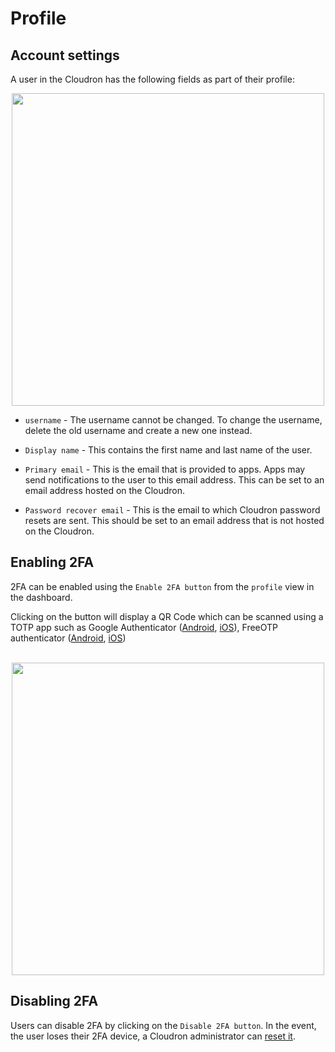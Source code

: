 # Profile

## Account settings

A user in the Cloudron has the following fields as part of their profile:

<center>
<img src="/documentation/img/profile-account.png" class="shadow" width="500px">
</center>

* `username` - The username cannot be changed. To change the username, delete the old
  username and create a new one instead.

* `Display name` - This contains the first name and last name of the user.

* `Primary email` - This is the email that is provided to apps. Apps may send notifications
  to the user to this email address. This can be set to an email address hosted on the Cloudron.

* `Password recover email` - This is the email to which Cloudron password resets are sent. This
  should be set to an email address that is not hosted on the Cloudron.

## Enabling 2FA

2FA can be enabled using the `Enable 2FA button` from the `profile` view in the dashboard.

Clicking on the button will display a QR Code which can be scanned
using a TOTP app such as Google Authenticator ([Android](https://play.google.com/store/apps/details?id=com.google.android.apps.authenticator2),
[iOS](https://itunes.apple.com/us/app/google-authenticator/id388497605)),
FreeOTP authenticator ([Android](https://play.google.com/store/apps/details?id=org.fedorahosted.freeotp),
[iOS](https://itunes.apple.com/us/app/freeotp-authenticator/id872559395]))

<br/>

<center>
<img src="/blog/img/profile-qrcode.png" width="500px" class="shadow">
</center>

## Disabling 2FA

Users can disable 2FA by clicking on the `Disable 2FA button`. In the event, the user
loses their 2FA device, a Cloudron administrator can [reset it](/documentation/user-management/#disabling-2fa).

